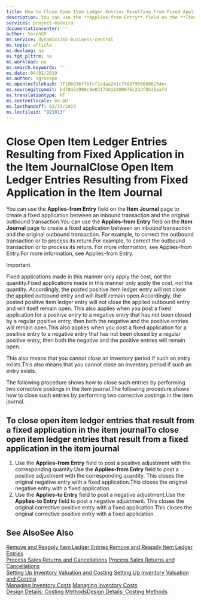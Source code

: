 ```yaml
---
title: How to Close Open Item Ledger Entries Resulting from Fixed Application in the Item Journal | Microsoft Docs
description: You can use the **Applies-from Entry** field on the **Item Journal** page to create a fixed application between an inbound transaction and the original outbound transaction. For example, to correct the outbound transaction or to process its return.
services: project-madeira
documentationcenter: ''
author: SorenGP
ms.service: dynamics365-business-central
ms.topic: article
ms.devlang: na
ms.tgt_pltfrm: na
ms.workload: na
ms.search.keywords: ''
ms.date: 04/01/2019
ms.author: sgroespe
ms.openlocfilehash: 7f10b936ffbfcf1a4aa241cf58879560806254ec
ms.sourcegitcommit: bd78a5d990c9e83174da1409076c22df8b35eafd
ms.translationtype: HT
ms.contentlocale: en-AU
ms.lasthandoff: 03/31/2019
ms.locfileid: "921013"
---
```

# <a name="close-open-item-ledger-entries-resulting-from-fixed-application-in-the-item-journal"></a><span data-ttu-id="3c8ac-104">Close Open Item Ledger Entries Resulting from Fixed Application in the Item Journal</span><span class="sxs-lookup"><span data-stu-id="3c8ac-104">Close Open Item Ledger Entries Resulting from Fixed Application in the Item Journal</span></span>
<span data-ttu-id="3c8ac-105">You can use the **Applies-from Entry** field on the **Item Journal** page to create a fixed application between an inbound transaction and the original outbound transaction.</span><span class="sxs-lookup"><span data-stu-id="3c8ac-105">You can use the **Applies-from Entry** field on the **Item Journal** page to create a fixed application between an inbound transaction and the original outbound transaction.</span></span> <span data-ttu-id="3c8ac-106">For example, to correct the outbound transaction or to process its return.</span><span class="sxs-lookup"><span data-stu-id="3c8ac-106">For example, to correct the outbound transaction or to process its return.</span></span> <span data-ttu-id="3c8ac-107">For more information, see Applies-from Entry.</span><span class="sxs-lookup"><span data-stu-id="3c8ac-107">For more information, see Applies-from Entry.</span></span>  

> [!IMPORTANT]  
>  <span data-ttu-id="3c8ac-108">Fixed applications made in this manner only apply the cost, not the quantity.</span><span class="sxs-lookup"><span data-stu-id="3c8ac-108">Fixed applications made in this manner only apply the cost, not the quantity.</span></span> <span data-ttu-id="3c8ac-109">Accordingly, the posted positive item ledger entry will not close the applied outbound entry and will itself remain open.</span><span class="sxs-lookup"><span data-stu-id="3c8ac-109">Accordingly, the posted positive item ledger entry will not close the applied outbound entry and will itself remain open.</span></span> <span data-ttu-id="3c8ac-110">This also applies when you post a fixed application for a positive entry to a negative entry that has not been closed by a regular positive entry, then both the negative and the positive entries will remain open.</span><span class="sxs-lookup"><span data-stu-id="3c8ac-110">This also applies when you post a fixed application for a positive entry to a negative entry that has not been closed by a regular positive entry, then both the negative and the positive entries will remain open.</span></span>  
>   
>  <span data-ttu-id="3c8ac-111">This also means that you cannot close an inventory period if such an entry exists.</span><span class="sxs-lookup"><span data-stu-id="3c8ac-111">This also means that you cannot close an inventory period if such an entry exists.</span></span>  

<span data-ttu-id="3c8ac-112">The following procedure shows how to close such entries by performing two corrective postings in the item journal.</span><span class="sxs-lookup"><span data-stu-id="3c8ac-112">The following procedure shows how to close such entries by performing two corrective postings in the item journal.</span></span>  

## <a name="to-close-open-item-ledger-entries-that-result-from-a-fixed-application-in-the-item-journal"></a><span data-ttu-id="3c8ac-113">To close open item ledger entries that result from a fixed application in the item journal</span><span class="sxs-lookup"><span data-stu-id="3c8ac-113">To close open item ledger entries that result from a fixed application in the item journal</span></span>  

1.  <span data-ttu-id="3c8ac-114">Use the **Applies-from Entry** field to post a positive adjustment with the corresponding quantity.</span><span class="sxs-lookup"><span data-stu-id="3c8ac-114">Use the **Applies-from Entry** field to post a positive adjustment with the corresponding quantity.</span></span> <span data-ttu-id="3c8ac-115">This closes the original negative entry with a fixed application.</span><span class="sxs-lookup"><span data-stu-id="3c8ac-115">This closes the original negative entry with a fixed application.</span></span>  
2.  <span data-ttu-id="3c8ac-116">Use the **Applies-to Entry** field to post a negative adjustment.</span><span class="sxs-lookup"><span data-stu-id="3c8ac-116">Use the **Applies-to Entry** field to post a negative adjustment.</span></span> <span data-ttu-id="3c8ac-117">This closes the original corrective positive entry with a fixed application.</span><span class="sxs-lookup"><span data-stu-id="3c8ac-117">This closes the original corrective positive entry with a fixed application.</span></span>  

## <a name="see-also"></a><span data-ttu-id="3c8ac-118">See Also</span><span class="sxs-lookup"><span data-stu-id="3c8ac-118">See Also</span></span>  
[<span data-ttu-id="3c8ac-119"> Remove and Reapply Item Ledger Entries</span><span class="sxs-lookup"><span data-stu-id="3c8ac-119"> Remove and Reapply Item Ledger Entries</span></span>](finance-how-to-remove-and-reapply-item-entries.md)  
 <span data-ttu-id="3c8ac-120">[Process Sales Returns and Cancellations](sales-how-process-sales-returns-cancellations.md) </span><span class="sxs-lookup"><span data-stu-id="3c8ac-120">[Process Sales Returns and Cancellations](sales-how-process-sales-returns-cancellations.md) </span></span>  
 <span data-ttu-id="3c8ac-121">[Setting Up Inventory Valuation and Costing](finance-set-up-inventory-valuation-and-costing.md) </span><span class="sxs-lookup"><span data-stu-id="3c8ac-121">[Setting Up Inventory Valuation and Costing](finance-set-up-inventory-valuation-and-costing.md) </span></span>  
 <span data-ttu-id="3c8ac-122">[Managing Inventory Costs](finance-manage-inventory-costs.md) </span><span class="sxs-lookup"><span data-stu-id="3c8ac-122">[Managing Inventory Costs](finance-manage-inventory-costs.md) </span></span>  
 [<span data-ttu-id="3c8ac-123">Design Details: Costing Methods</span><span class="sxs-lookup"><span data-stu-id="3c8ac-123">Design Details: Costing Methods</span></span>](design-details-costing-methods.md)
